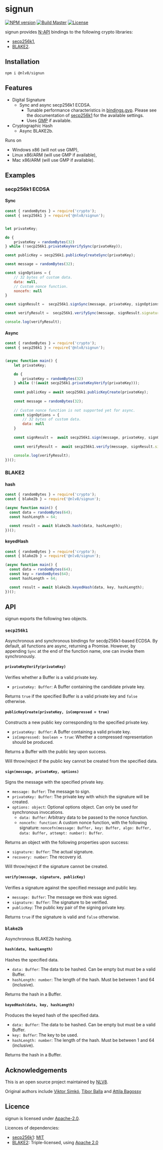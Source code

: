 # signun

[![NPM version](https://img.shields.io/npm/v/@nlv8/signun.svg)](https://www.npmjs.com/package/@nlv8/signun)
[![Build Master](https://github.com/nlv8/signun/workflows/Build%20Master/badge.svg)](https://github.com/nlv8/signun/actions?query=workflow%3A%22Build+Master%22)
[![License](https://img.shields.io/github/license/nlv8/signun.svg)](LICENSE)

signun provides [N-API](https://nodejs.org/api/n-api.html#n_api_n_api) bindings to the following crypto libraries:

  * [secp256k1](https://github.com/bitcoin-core/secp256k1),
  * [BLAKE2](https://github.com/BLAKE2/BLAKE2).

## Installation

~~~~
npm i @nlv8/signun
~~~~

## Features

  * Digital Signature
    * Sync and async secp256k1 ECDSA.
      * Tunable performance characteristics in [bindings.gyp](bindings.gyp). Please see the documentation of [secp256k1](https://github.com/bitcoin-core/secp256k1) for the available settings.
      * Uses [GMP](https://gmplib.org/) if available.
  * Cryptographic Hash
    * Async BLAKE2b.
  
Runs on

  * Windows x86 (will not use GMP),
  * Linux x86/ARM (will use GMP if available),
  * Mac x86/ARM (will use GMP if available).

## Examples

### secp256k1 ECDSA

#### Sync

~~~~JavaScript
const { randomBytes } = require('crypto');
const { secp256k1 } = require('@nlv8/signun');


let privateKey;

do {
    privateKey = randomBytes(32)
} while (!secp256k1.privateKeyVerifySync(privateKey));

const publicKey = secp256k1.publicKeyCreateSync(privateKey);

const message = randomBytes(32);

const signOptions = {
    // 32 bytes of custom data.
    data: null,
    // Custom nonce function.
    noncefn: null
}

const signResult =  secp256k1.signSync(message, privateKey, signOptions);

const verifyResult =  secp256k1.verifySync(message, signResult.signature, publicKey);

console.log(verifyResult);
~~~~

#### Async

~~~~JavaScript
const { randomBytes } = require('crypto');
const { secp256k1 } = require('@nlv8/signun');


(async function main() {
    let privateKey;

    do {
        privateKey = randomBytes(32)
    } while (!(await secp256k1.privateKeyVerify(privateKey)));
    
    const publicKey = await secp256k1.publicKeyCreate(privateKey);
    
    const message = randomBytes(32);
    
    // Custom nonce function is not supported yet for async.
    const signOptions = {
        // 32 bytes of custom data.
        data: null
    }
    
    const signResult =  await secp256k1.sign(message, privateKey, signOptions);
    
    const verifyResult =  await secp256k1.verify(message, signResult.signature, publicKey);
    
    console.log(verifyResult);    
})();
~~~~

### BLAKE2

#### hash

~~~~JavaScript
const { randomBytes } = require('crypto');
const { blake2b } = require('@nlv8/signun');

(async function main() {
  const data = randomBytes(64);
  const hashLength = 64;

  const result = await blake2b.hash(data, hashLength);
})();
~~~~

#### keyedHash

~~~~JavaScript
const { randomBytes } = require('crypto');
const { blake2b } = require('@nlv8/signun');

(async function main() {
  const data = randomBytes(64);
  const key = randomBytes(64);
  const hashLength = 64;

  const result = await blake2b.keyedHash(data, key, hashLength);
})();
~~~~


## API

signun exports the following two objects.

### `secp256k1`

Asynchronous and synchronous bindings for secdp256k1-based ECDSA. By default, all functions are async, returning a Promise. However, by appending `Sync` at the end of the function name, one can invoke them synchronously.

#### `privateKeyVerify(privateKey)`

Verifies whether a Buffer is a valid private key.

  * `privateKey: Buffer`: A Buffer containing the candidate private key.

Returns `true` if the specified Buffer is a valid private key and `false` otherwise.

#### `publicKeyCreate(privateKey, isCompressed = true)`

Constructs a new public key corresponding to the specified private key.

  * `privateKey: Buffer`: A Buffer containing a valid private key.
  * `isCompressed: boolean = true`: Whether a compressed representation should be produced.

Returns a Buffer with the public key upon success.

Will throw/reject if the public key cannot be created from the specified data.

#### `sign(message, privateKey, options)`

Signs the message with the specified private key.

  * `message: Buffer`: The message to sign.
  * `privateKey: Buffer`: The private key with which the signature will be created.
  * `options: object`: Optional options object. Can only be used for synchronous invocations.
    * `data: Buffer`: Arbitrary data to be passed to the nonce function.
    * `noncefn: function`: A custom nonce function, with the following signature: `noncefn(message: Buffer, key: Buffer, algo: Buffer, data: Buffer, attempt: number): Buffer`.

Returns an object with the following properties upon success:

  * `signature: Buffer`: The actual signature.
  * `recovery: number`: The recovery id.

Will throw/reject if the signature cannot be created.

#### `verify(message, signature, publicKey)`

Verifies a signature against the specified message and public key.

   * `message: Buffer`: The message we think was signed.
   * `signature: Buffer`: The signature to be verified.
   * `publicKey`: The public key pair of the signing private key.

Returns `true` if the signature is valid and `false` otherwise.

### `blake2b`

Asynchronous BLAKE2b hashing.

#### `hash(data, hashLength)`

Hashes the specified data.

  * `data: Buffer`: The data to be hashed. Can be empty but must be a valid Buffer.
  * `hashLength: number`: The length of the hash. Must be between 1 and 64 (inclusive).

Returns the hash in a Buffer.

#### `keyedHash(data, key, hashLength)`

Produces the keyed hash of the specified data.

  * `data: Buffer`: The data to be hashed. Can be empty but must be a valid Buffer.
  * `key: Buffer`: The key to be used.
  * `hashLength: number`: The length of the hash. Must be between 1 and 64 (inclusive).

Returns the hash in a Buffer.

## Acknowledgements

This is an open source project maintained by [NLV8](https://nlv8.com/).

Original authors include [Viktor Simkó](https://github.com/ViktorSimko), [Tibor Balla](https://github.com/ballatibi) and [Attila Bagossy](https://github.com/battila7)

## Licence

signun is licensed under [Apache-2.0](https://github.com/battila7/signun/blob/master/LICENSE).

Licences of dependencies:

  * [secp256k1](https://github.com/bitcoin-core/secp256k1): [MIT](https://github.com/bitcoin-core/secp256k1/blob/master/COPYING)
  * [BLAKE2](https://github.com/BLAKE2/BLAKE2): Triple-licensed, using [Apache 2.0](https://github.com/BLAKE2/BLAKE2/blob/master/README.md)
